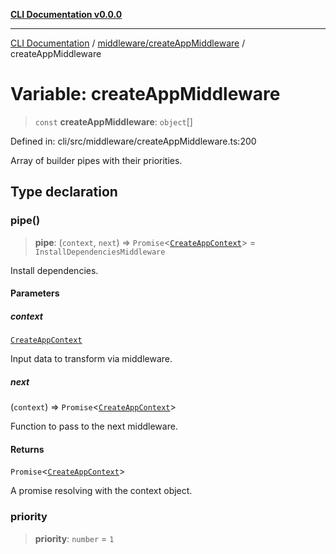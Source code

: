 [**CLI Documentation v0.0.0**](../../../README.md)

***

[CLI Documentation](../../../modules.md) / [middleware/createAppMiddleware](../README.md) / createAppMiddleware

# Variable: createAppMiddleware

> `const` **createAppMiddleware**: `object`[]

Defined in: cli/src/middleware/createAppMiddleware.ts:200

Array of builder pipes with their priorities.

## Type declaration

### pipe()

> **pipe**: (`context`, `next`) => `Promise`\<[`CreateAppContext`](../../../commands/InitCommand/interfaces/CreateAppContext.md)\> = `InstallDependenciesMiddleware`

Install dependencies.

#### Parameters

##### context

[`CreateAppContext`](../../../commands/InitCommand/interfaces/CreateAppContext.md)

Input data to transform via middleware.

##### next

(`context`) => `Promise`\<[`CreateAppContext`](../../../commands/InitCommand/interfaces/CreateAppContext.md)\>

Function to pass to the next middleware.

#### Returns

`Promise`\<[`CreateAppContext`](../../../commands/InitCommand/interfaces/CreateAppContext.md)\>

A promise resolving with the context object.

### priority

> **priority**: `number` = `1`
